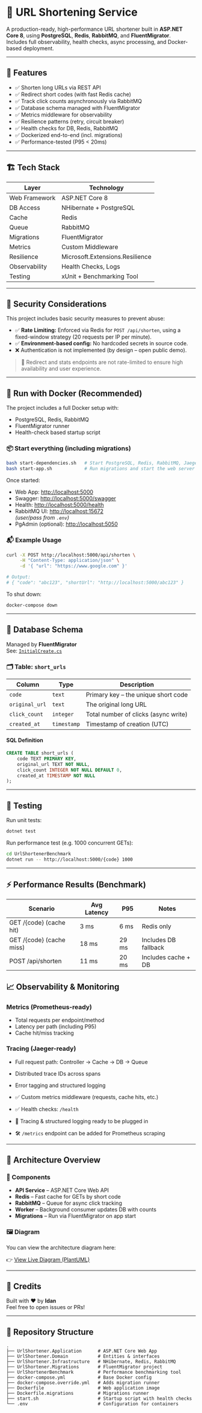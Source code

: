 # 🔗 URL Shortening Service

A production-ready, high-performance URL shortener built in **ASP.NET Core 8**, using **PostgreSQL**, **Redis**, **RabbitMQ**, and **FluentMigrator**.  
Includes full observability, health checks, async processing, and Docker-based deployment.

---

## 🚀 Features

- ✅ Shorten long URLs via REST API
- ✅ Redirect short codes (with fast Redis cache)
- ✅ Track click counts asynchronously via RabbitMQ
- ✅ Database schema managed with FluentMigrator
- ✅ Metrics middleware for observability
- ✅ Resilience patterns (retry, circuit breaker)
- ✅ Health checks for DB, Redis, RabbitMQ
- ✅ Dockerized end-to-end (incl. migrations)
- ✅ Performance-tested (P95 < 20ms)

---

## 🏗️ Tech Stack

| Layer         | Technology                      |
| ------------- | ------------------------------- |
| Web Framework | ASP.NET Core 8                  |
| DB Access     | NHibernate + PostgreSQL         |
| Cache         | Redis                           |
| Queue         | RabbitMQ                        |
| Migrations    | FluentMigrator                  |
| Metrics       | Custom Middleware               |
| Resilience    | Microsoft.Extensions.Resilience |
| Observability | Health Checks, Logs             |
| Testing       | xUnit + Benchmarking Tool       |

---

## 🔐 Security Considerations

This project includes basic security measures to prevent abuse:

- ✅ **Rate Limiting:** Enforced via Redis for `POST /api/shorten`, using a fixed-window strategy (20 requests per IP per minute).
- ✅ **Environment-based config:** No hardcoded secrets in source code.
- ❌ Authentication is not implemented (by design – open public demo).

> 📌 Redirect and stats endpoints are not rate-limited to ensure high availability and user experience.

---

## 🐳 Run with Docker (Recommended)

The project includes a full Docker setup with:

- PostgreSQL, Redis, RabbitMQ
- FluentMigrator runner
- Health-check based startup script

### 📦 Start everything (including migrations)

```bash
bash start-dependencies.sh   # Start PostgreSQL, Redis, RabbitMQ, Jaeger
bash start-app.sh            # Run migrations and start the web server
```

Once started:

- Web App: [http://localhost:5000](http://localhost:5000)
- Swagger: [http://localhost:5000/swagger](http://localhost:5000/swagger)
- Health: [http://localhost:5000/health](http://localhost:5000/health)
- RabbitMQ UI: [http://localhost:15672](http://localhost:15672)  
  _(user/pass from `.env`)_
- PgAdmin (optional): [http://localhost:5050](http://localhost:5050)

### 📬 Example Usage

```bash
curl -X POST http://localhost:5000/api/shorten \
     -H "Content-Type: application/json" \
     -d '{ "url": "https://www.google.com" }'

# Output:
# { "code": "abc123", "shortUrl": "http://localhost:5000/abc123" }
```

To shut down:

```bash
docker-compose down
```

---

## 📄 Database Schema

Managed by **FluentMigrator**  
See: [`InitialCreate.cs`](UrlShortener.Migrations/Migrations/InitialCreate.cs)

### 🗂️ Table: `short_urls`

| Column         | Type        | Description                          |
| -------------- | ----------- | ------------------------------------ |
| `code`         | `text`      | Primary key – the unique short code  |
| `original_url` | `text`      | The original long URL                |
| `click_count`  | `integer`   | Total number of clicks (async write) |
| `created_at`   | `timestamp` | Timestamp of creation (UTC)          |

#### SQL Definition

```sql
CREATE TABLE short_urls (
    code TEXT PRIMARY KEY,
    original_url TEXT NOT NULL,
    click_count INTEGER NOT NULL DEFAULT 0,
    created_at TIMESTAMP NOT NULL
);
```

---

## 🧪 Testing

Run unit tests:

```bash
dotnet test
```

Run performance test (e.g. 1000 concurrent GETs):

```bash
cd UrlShortenerBenchmark
dotnet run -- http://localhost:5000/{code} 1000
```

---

## ⚡ Performance Results (Benchmark)

| Scenario                 | Avg Latency | P95   | Notes                |
| ------------------------ | ----------- | ----- | -------------------- |
| GET /{code} (cache hit)  | 3 ms        | 6 ms  | Redis only           |
| GET /{code} (cache miss) | 18 ms       | 29 ms | Includes DB fallback |
| POST /api/shorten        | 11 ms       | 20 ms | Includes cache + DB  |

## 📈 Observability & Monitoring

### Metrics (Prometheus-ready)

- Total requests per endpoint/method
- Latency per path (including P95)
- Cache hit/miss tracking

### Tracing (Jaeger-ready)

- Full request path: Controller → Cache → DB → Queue
- Distributed trace IDs across spans
- Error tagging and structured logging

- ✅ Custom metrics middleware (requests, cache hits, etc.)
- ✅ Health checks: `/health`
- 🧭 Tracing & structured logging ready to be plugged in
- 🛠️ `/metrics` endpoint can be added for Prometheus scraping

---

## 🧩 Architecture Overview

### 🎯 Components

- **API Service** – ASP.NET Core Web API
- **Redis** – Fast cache for GETs by short code
- **RabbitMQ** – Queue for async click tracking
- **Worker** – Background consumer updates DB with counts
- **Migrations** – Run via FluentMigrator on app start

### 🖼️ Diagram

You can view the architecture diagram here:

👉 [View Live Diagram (PlantUML)](https://www.plantuml.com/plantuml/png/PLJ1RjD04BtxAuOS895e8mGI4WVKrasQGD8wSH07uB2n1sSLUzVChfj65V_EUBF5TdpRp7lpPiRp9bV62h9LaGUlx0uBX38NKWLcBrKfI1IGwABK2fMDxJ5784oiK5cEBKefaht8y9mG-3WCmboo0CGonG4y1m0_RaWV3D8l40RyE_ZRohYEvh0GHoGONiVHvVra0w4c7BdqfYSOVACyrCgIpdEaGItN_EmnOwH7cQ2ZDJ-xj52dU8SAILXDxGGFTDcn5TQqMIxG6MMkVfCmbgh4LkJdJuKLMs4OZRIn6M6yMhZqsvkk_lrCRf6Ki0Z3UOp6IAsc8h6QZYENS3_ZX3yLLgor5jkjjCkL0vQhhj8QKsbO91J93dt79mc7T5fUoZJDyI1ykpsPjR2ua8MqKcKDzwSQJkKJfl1TgbGVe4I2UUHhl6ISxVc67ndfIgNWUpAzakoUPB-gH-JLcgf0uaepRIocdJaysYqGLsMfoS9hM6ebhIPkkLTXXYAtkt27oTuCkb14ka2xmyfmKPEGAD70c4Ca4tEgsr2wgG-RHGIJfxgyQ_cXHBN17Ela8pXFnxTVJnerjxwBBm8p91Yx08IrZHEhJtVYC3VT6_0NDStr8V3t0nSNdzlV6Jx1RBE987g8Dp0MfHoRNTsA2jeaJcfVZ1VhnXkjkmbBFISwHUwY1JExVL3Dqo7EConnXtR2ASThSrJ9i5OPdL7P_yoRYZpVyWB1wZemV9I2VTxZ-eFa17-l20eFKEkUKvShPiMeKd1cWiaZAXi477P2tZZCQSCluQQnkKe82yOyBsJZsjw7S7y1zHYQ_3iI6VBMMXOCsfQ3oykwG2_cBxCNvjCE6jFrLnKxc_vtALTsle2NasqReBEWs1B3pPJZshwINEzTzpRUTeBTB-1GbclemxWKoho5fR-Rm36OwatDP1V9rb7ePM7uuVsxZwFW2bLQ5Va_)

---

## 🙌 Credits

Built with ❤️ by **Idan**  
Feel free to open issues or PRs!

---

## 📁 Repository Structure

```text
.
├── UrlShortener.Application      # ASP.NET Core Web App
├── UrlShortener.Domain           # Entities & interfaces
├── UrlShortener.Infrastructure   # NHibernate, Redis, RabbitMQ
├── UrlShortener.Migrations       # FluentMigrator project
├── UrlShortenerBenchmark         # Performance benchmarking tool
├── docker-compose.yml            # Base Docker config
├── docker-compose.override.yml   # Adds migration runner
├── Dockerfile                    # Web application image
├── Dockerfile.migrations         # Migrations runner
├── start.sh                      # Startup script with health checks
└── .env                          # Configuration for containers
```
